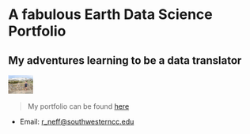 # A fabulous Earth Data Science Portfolio
## My adventures learning to be a data translator
<img 
  src="/img/003-WY.jpg" 
  alt="Wyoming Mountains with snow in July" 
  width="10%">
> My portfolio can be found [here](https://bioncphilic.github.io)
* Email: r_neff@southwesterncc.edu
